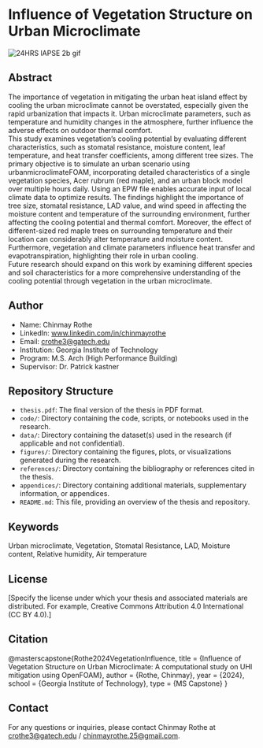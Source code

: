 # Influence of Vegetation Structure on Urban Microclimate

![24HRS lAPSE 2b gif](https://github.com/user-attachments/assets/171c7872-4413-4db2-baa8-878459d20200)


## Abstract

The importance of vegetation in mitigating the urban heat island effect by cooling the urban microclimate cannot be overstated, 
especially given the rapid urbanization that impacts it. Urban microclimate parameters, such as temperature and humidity 
changes in the atmosphere, further influence the adverse effects on outdoor thermal comfort.  
This study examines vegetation’s cooling potential by evaluating different characteristics, such as stomatal resistance, moisture 
content, leaf temperature, and heat transfer coefficients, among different tree sizes. The primary objective is to simulate an 
urban scenario using urbanmicroclimateFOAM, incorporating detailed characteristics of a single vegetation species, Acer 
rubrum (red maple), and an urban block model over multiple hours daily. Using an EPW file enables accurate input of local 
climate data to optimize results. 
The findings highlight the importance of tree size, stomatal resistance, LAD value, and wind speed in affecting the moisture 
content and temperature of the surrounding environment, further affecting the cooling potential and thermal comfort. Moreover, 
the effect of different-sized red maple trees on surrounding temperature and their location can considerably alter temperature 
and moisture content. Furthermore, vegetation and climate parameters influence heat transfer and evapotranspiration, 
highlighting their role in urban cooling.  
Future research should expand on this work by examining different species and soil characteristics for a more comprehensive 
understanding of the cooling potential through vegetation in the urban microclimate. 

## Author

- Name: Chinmay Rothe
- LinkedIn: www.linkedin.com/in/chinmayrothe
- Email: crothe3@gatech.edu
- Institution: Georgia Institute of Technology
- Program: M.S. Arch (High Performance Building)
- Supervisor: Dr. Patrick kastner

## Repository Structure

- `thesis.pdf`: The final version of the thesis in PDF format.
- `code/`: Directory containing the code, scripts, or notebooks used in the research.
- `data/`: Directory containing the dataset(s) used in the research (if applicable and not confidential).
- `figures/`: Directory containing the figures, plots, or visualizations generated during the research.
- `references/`: Directory containing the bibliography or references cited in the thesis.
- `appendices/`: Directory containing additional materials, supplementary information, or appendices.
- `README.md`: This file, providing an overview of the thesis and repository.

## Keywords

Urban microclimate, Vegetation, Stomatal Resistance, LAD, Moisture content, Relative humidity, Air 
temperature 

## License

[Specify the license under which your thesis and associated materials are distributed. For example, Creative Commons Attribution 4.0 International (CC BY 4.0).]

## Citation

@masterscapstone{Rothe2024VegetationInfluence,
  title = {Influence of Vegetation Structure on Urban Microclimate: A computational study on UHI mitigation using OpenFOAM},
  author = {Rothe, Chinmay},
  year = {2024},
  school = {Georgia Institute of Technology},
  type = {MS Capstone}
}

## Contact

For any questions or inquiries, please contact Chinmay Rothe at crothe3@gatech.edu / chinmayrothe.25@gmail.com.
